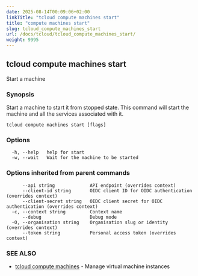 ```yaml
---
date: 2025-08-14T00:09:06+02:00
linkTitle: "tcloud compute machines start"
title: "compute machines start"
slug: tcloud_compute_machines_start
url: /docs/tcloud/tcloud_compute_machines_start/
weight: 9995
---
```

## tcloud compute machines start

Start a machine

### Synopsis

Start a machine to start it from stopped state. This command will start the machine and all the services associated with it.

```
tcloud compute machines start [flags]
```

### Options

```
  -h, --help   help for start
  -w, --wait   Wait for the machine to be started
```

### Options inherited from parent commands

```
      --api string             API endpoint (overrides context)
      --client-id string       OIDC client ID for OIDC authentication (overrides context)
      --client-secret string   OIDC client secret for OIDC authentication (overrides context)
  -c, --context string         Context name
      --debug                  Debug mode
  -O, --organisation string    Organisation slug or identity (overrides context)
      --token string           Personal access token (overrides context)
```

### SEE ALSO

* [tcloud compute machines](/docs/tcloud/tcloud_compute_machines/)	 - Manage virtual machine instances

